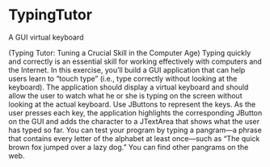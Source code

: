 # TypingTutor
A GUI virtual keyboard 

(Typing Tutor: Tuning a Crucial Skill in the Computer Age) 
Typing quickly and correctly is an essential skill for working effectively with computers and the Internet. 
In this exercise, you’ll build a GUI application that can help users learn to “touch type” 
(i.e., type correctly without looking at the keyboard). 
The application should display a virtual keyboard and
should allow the user to watch what he or she is typing on the screen without looking at the actual keyboard.
Use JButtons to represent the keys. 
As the user presses each key, the application highlights the corresponding JButton on the GUI and 
adds the character to a JTextArea that shows what the user has typed so far. 
You can test your program by typing a pangram—a phrase that contains every letter of the
alphabet at least once—such as “The quick brown fox jumped over a lazy dog.” You can find other
pangrams on the web.

